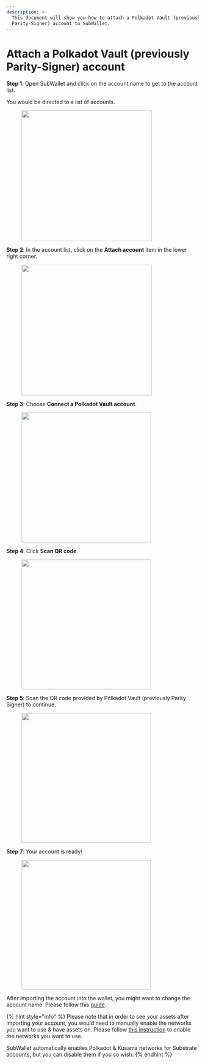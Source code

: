 ```yaml
---
description: >-
  This document will show you how to attach a Polkadot Vault (previously
  Parity-Signer) account to SubWallet.
---
```


# Attach a Polkadot Vault (previously Parity-Signer) account

**Step 1**: Open SubWallet and click on the account name to get to the account list.

You would be directed to a list of accounts.

<div align="left">

<figure><img src="../../.gitbook/assets/image (150).png" alt="" width="341"><figcaption></figcaption></figure>

</div>

**Step 2**: In the account list, click on the **Attach account** item in the lower right corner.

<div align="left">

<figure><img src="../../.gitbook/assets/image (151).png" alt="" width="341"><figcaption></figcaption></figure>

</div>

**Step 3**: Choose **Connect a Polkadot Vault account**.

<div align="left">

<figure><img src="../../.gitbook/assets/image (152).png" alt="" width="339"><figcaption></figcaption></figure>

</div>

**Step 4**: Click **Scan QR code**.

<div align="left">

<figure><img src="../../.gitbook/assets/image (153).png" alt="" width="339"><figcaption></figcaption></figure>

</div>

**Step 5**: Scan the QR code provided by Polkadot Vault (previously Parity Signer) to continue.

<div align="left">

<figure><img src="../../.gitbook/assets/image (154).png" alt="" width="339"><figcaption></figcaption></figure>

</div>

**Step 7**: Your account is ready!&#x20;

<div align="left">

<figure><img src="../../.gitbook/assets/image (155).png" alt="" width="338"><figcaption></figcaption></figure>

</div>

After importing the account into the wallet, you might want to change the account name. Please follow this [guide](switch-between-accounts-and-change-account-name.md).

{% hint style="info" %}
Please note that in order to see your assets after importing your account, you would need to manually enable the networks you want to use & have assets on. Please follow [this instruction](../customize-your-blockchains.md) to enable the networks you want to use.

SubWallet automatically enables Polkadot & Kusama networks for Substrate accounts, but you can disable them if you so wish.&#x20;
{% endhint %}
